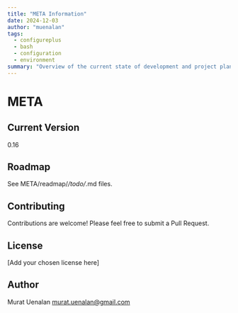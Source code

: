 ```yaml
---
title: "META Information"
date: 2024-12-03
author: "muenalan"
tags:
  - configureplus
  - bash
  - configuration
  - environment
summary: "Overview of the current state of development and project planning for configureplus(1)"
---
```


# META

## Current Version

0.16

## Roadmap

See META/readmap/*/todo/*.md files.

## Contributing

Contributions are welcome! Please feel free to submit a Pull Request.

## License

[Add your chosen license here]

## Author

Murat Uenalan <murat.uenalan@gmail.com>


    

